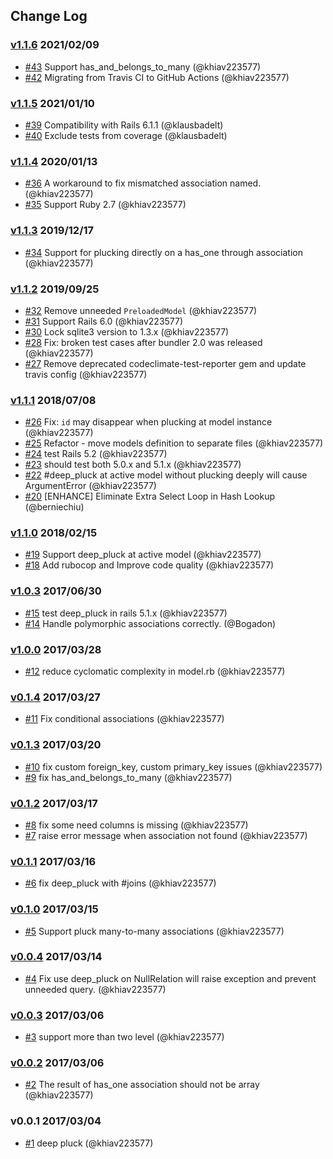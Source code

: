 ## Change Log

### [v1.1.6](https://github.com/khiav223577/deep_pluck/compare/v1.1.5...v1.1.6) 2021/02/09
- [#43](https://github.com/khiav223577/deep_pluck/pull/43) Support has_and_belongs_to_many (@khiav223577)
- [#42](https://github.com/khiav223577/deep_pluck/pull/42) Migrating from Travis CI to GitHub Actions (@khiav223577)

### [v1.1.5](https://github.com/khiav223577/deep_pluck/compare/v1.1.4...v1.1.5) 2021/01/10
- [#39](https://github.com/khiav223577/deep_pluck/pull/39) Compatibility with Rails 6.1.1 (@klausbadelt)
- [#40](https://github.com/khiav223577/deep_pluck/pull/40) Exclude tests from coverage (@klausbadelt)

### [v1.1.4](https://github.com/khiav223577/deep_pluck/compare/v1.1.3...v1.1.4) 2020/01/13
- [#36](https://github.com/khiav223577/deep_pluck/pull/36) A workaround to fix mismatched association named. (@khiav223577)
- [#35](https://github.com/khiav223577/deep_pluck/pull/35) Support Ruby 2.7 (@khiav223577)

### [v1.1.3](https://github.com/khiav223577/deep_pluck/compare/v1.1.2...v1.1.3) 2019/12/17
- [#34](https://github.com/khiav223577/deep_pluck/pull/34) Support for plucking directly on a has_one through association (@khiav223577)

### [v1.1.2](https://github.com/khiav223577/deep_pluck/compare/v1.1.1...v1.1.2) 2019/09/25
- [#32](https://github.com/khiav223577/deep_pluck/pull/32) Remove unneeded `PreloadedModel` (@khiav223577)
- [#31](https://github.com/khiav223577/deep_pluck/pull/31) Support Rails 6.0 (@khiav223577)
- [#30](https://github.com/khiav223577/deep_pluck/pull/30) Lock sqlite3 version to 1.3.x (@khiav223577)
- [#28](https://github.com/khiav223577/deep_pluck/pull/28) Fix: broken test cases after bundler 2.0 was released (@khiav223577)
- [#27](https://github.com/khiav223577/deep_pluck/pull/27) Remove deprecated codeclimate-test-reporter gem and update travis config (@khiav223577)

### [v1.1.1](https://github.com/khiav223577/deep_pluck/compare/v1.1.0...v1.1.1) 2018/07/08
- [#26](https://github.com/khiav223577/deep_pluck/pull/26) Fix: `id` may disappear when plucking at model instance (@khiav223577)
- [#25](https://github.com/khiav223577/deep_pluck/pull/25) Refactor - move models definition to separate files (@khiav223577)
- [#24](https://github.com/khiav223577/deep_pluck/pull/24) test Rails 5.2 (@khiav223577)
- [#23](https://github.com/khiav223577/deep_pluck/pull/23) should test both 5.0.x and 5.1.x (@khiav223577)
- [#22](https://github.com/khiav223577/deep_pluck/pull/22) #deep_pluck at active model without plucking deeply will cause ArgumentError (@khiav223577)
- [#20](https://github.com/khiav223577/deep_pluck/pull/20) [ENHANCE] Eliminate Extra Select Loop in Hash Lookup (@berniechiu)

### [v1.1.0](https://github.com/khiav223577/deep_pluck/compare/v1.0.3...v1.1.0) 2018/02/15
- [#19](https://github.com/khiav223577/deep_pluck/pull/19) Support deep_pluck at active model (@khiav223577)
- [#18](https://github.com/khiav223577/deep_pluck/pull/18) Add rubocop and Improve code quality (@khiav223577)

### [v1.0.3](https://github.com/khiav223577/deep_pluck/compare/v1.0.2...v1.0.3) 2017/06/30
- [#15](https://github.com/khiav223577/deep_pluck/pull/15) test deep_pluck in rails 5.1.x (@khiav223577)
- [#14](https://github.com/khiav223577/deep_pluck/pull/14) Handle polymorphic associations correctly. (@Bogadon)

### [v1.0.0](https://github.com/khiav223577/deep_pluck/compare/v0.1.4...v1.0.0) 2017/03/28
- [#12](https://github.com/khiav223577/deep_pluck/pull/12) reduce cyclomatic complexity in model.rb (@khiav223577)

### [v0.1.4](https://github.com/khiav223577/deep_pluck/compare/v0.1.3...v0.1.4) 2017/03/27
- [#11](https://github.com/khiav223577/deep_pluck/pull/11) Fix conditional associations (@khiav223577)

### [v0.1.3](https://github.com/khiav223577/deep_pluck/compare/v0.1.2...v0.1.3) 2017/03/20
- [#10](https://github.com/khiav223577/deep_pluck/pull/10) fix custom foreign_key, custom primary_key issues (@khiav223577)
- [#9](https://github.com/khiav223577/deep_pluck/pull/9) fix has_and_belongs_to_many (@khiav223577)

### [v0.1.2](https://github.com/khiav223577/deep_pluck/compare/v0.1.1...v0.1.2) 2017/03/17
- [#8](https://github.com/khiav223577/deep_pluck/pull/8) fix some need columns is missing (@khiav223577)
- [#7](https://github.com/khiav223577/deep_pluck/pull/7) raise error message when association not found (@khiav223577)

### [v0.1.1](https://github.com/khiav223577/deep_pluck/compare/v0.1.0...v0.1.1) 2017/03/16
- [#6](https://github.com/khiav223577/deep_pluck/pull/6) fix deep_pluck with #joins (@khiav223577)

### [v0.1.0](https://github.com/khiav223577/deep_pluck/compare/v0.0.4...v0.1.0) 2017/03/15
- [#5](https://github.com/khiav223577/deep_pluck/pull/5) Support pluck many-to-many associations (@khiav223577)

### [v0.0.4](https://github.com/khiav223577/deep_pluck/compare/v0.0.3...v0.0.4) 2017/03/14
- [#4](https://github.com/khiav223577/deep_pluck/pull/4) Fix use deep_pluck on NullRelation will raise exception and prevent unneeded query. (@khiav223577)

### [v0.0.3](https://github.com/khiav223577/deep_pluck/compare/v0.0.2...v0.0.3) 2017/03/06
- [#3](https://github.com/khiav223577/deep_pluck/pull/3) support more than two level (@khiav223577)

### [v0.0.2](https://github.com/khiav223577/deep_pluck/compare/v0.0.1...v0.0.2) 2017/03/06
- [#2](https://github.com/khiav223577/deep_pluck/pull/2) The result of has_one association should not be array (@khiav223577)

### v0.0.1 2017/03/04
- [#1](https://github.com/khiav223577/deep_pluck/pull/1) deep pluck (@khiav223577)

